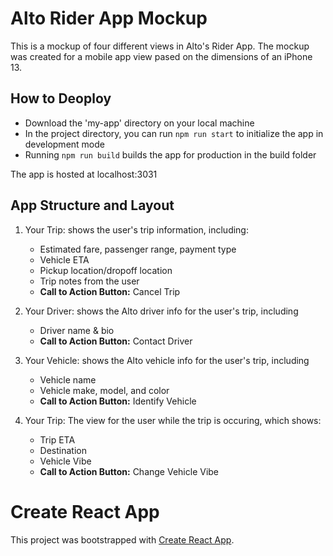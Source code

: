 # Alto Rider App Mockup
This is a mockup of four different views in Alto's Rider App. The mockup was created for a mobile app view pased on the dimensions of an iPhone 13.

## How to Deoploy
- Download the 'my-app' directory on your local machine
- In the project directory, you can run `npm run start` to initialize the app in development mode
- Running `npm run build` builds the app for production in the build folder

The app is hosted at localhost:3031

## App Structure and Layout

1. Your Trip: shows the user's trip information, including:
    - Estimated fare, passenger range, payment type
    - Vehicle ETA
    - Pickup location/dropoff location
    - Trip notes from the user
    - **Call to Action Button:** Cancel Trip

2. Your Driver: shows the Alto driver info for the user's trip, including
    - Driver name & bio
    - **Call to Action Button:** Contact Driver

3. Your Vehicle: shows the Alto vehicle info for the user's trip, including
    - Vehicle name
    - Vehicle make, model, and color
    - **Call to Action Button:** Identify Vehicle

4. Your Trip: The view for the user while the trip is occuring, which shows:
    - Trip ETA
    - Destination
    - Vehicle Vibe
    - **Call to Action Button:** Change Vehicle Vibe

# Create React App
This project was bootstrapped with [Create React App](https://github.com/facebook/create-react-app).

